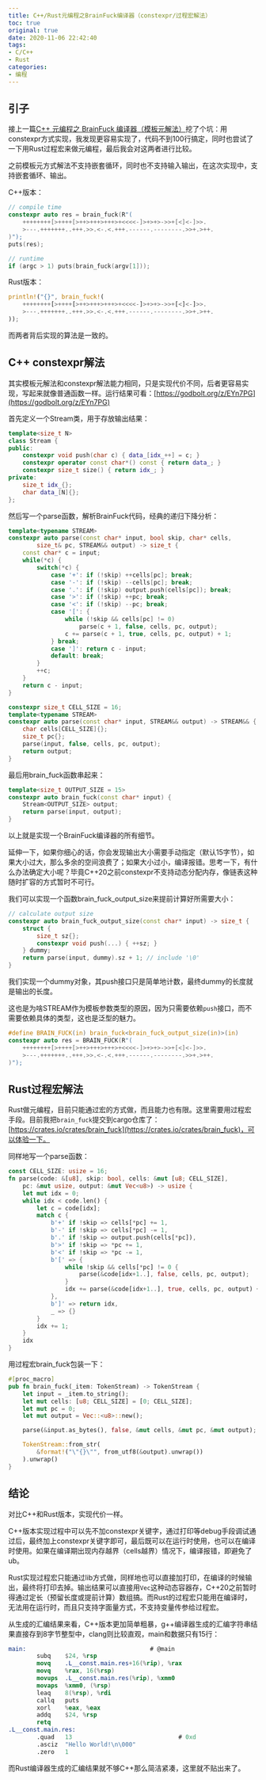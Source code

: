 ```yaml
---
title: C++/Rust元编程之BrainFuck编译器（constexpr/过程宏解法）
toc: true
original: true
date: 2020-11-06 22:42:40
tags:
- C/C++
- Rust
categories:
- 编程
---
```


## 引子
接上一篇[C++ 元编程之 BrainFuck 编译器（模板元解法）](https://netcan.github.io/2020/11/04/C-%E5%85%83%E7%BC%96%E7%A8%8B%E4%B9%8BBrainFuck%E7%BC%96%E8%AF%91%E5%99%A8%EF%BC%88%E6%A8%A1%E6%9D%BF%E5%85%83%E8%A7%A3%E6%B3%95%EF%BC%89/)挖了个坑：用constexpr方式实现，我发现更容易实现了，代码不到100行搞定，同时也尝试了一下用Rust过程宏来做元编程，最后我会对这两者进行比较。

之前模板元方式解法不支持嵌套循环，同时也不支持输入输出，在这次实现中，支持嵌套循环、输出。

C++版本：
```c
// compile time
constexpr auto res = brain_fuck(R"(
    ++++++++[>++++[>++>+++>+++>+<<<<-]>+>+>->>+[<]<-]>>.
    >---.+++++++..+++.>>.<-.<.+++.------.--------.>>+.>++.
)");
puts(res);

// runtime
if (argc > 1) puts(brain_fuck(argv[1]));
```

Rust版本：
```rust
println!("{}", brain_fuck!(
    ++++++++[>++++[>++>+++>+++>+<<<<-]>+>+>->>+[<]<-]>>.
    >---.+++++++..+++.>>.<-.<.+++.------.--------.>>+.>++.
));
```

而两者背后实现的算法是一致的。

## C++ constexpr解法
其实模板元解法和constexpr解法能力相同，只是实现代价不同，后者更容易实现，写起来就像普通函数一样。运行结果可看：[https://godbolt.org/z/EYn7PG](https://godbolt.org/z/EYn7PG)

首先定义一个Stream类，用于存放输出结果：

```cpp
template<size_t N>
class Stream {
public:
    constexpr void push(char c) { data_[idx_++] = c; }
    constexpr operator const char*() const { return data_; }
    constexpr size_t size() { return idx_; }
private:
    size_t idx_{};
    char data_[N]{};
};
```

然后写一个parse函数，解析BrainFuck代码，经典的递归下降分析：
```cpp
template<typename STREAM>
constexpr auto parse(const char* input, bool skip, char* cells,
        size_t& pc, STREAM&& output) -> size_t {
    const char* c = input;
    while(*c) {
        switch(*c) {
            case '+': if (!skip) ++cells[pc]; break;
            case '-': if (!skip) --cells[pc]; break;
            case '.': if (!skip) output.push(cells[pc]); break;
            case '>': if (!skip) ++pc; break;
            case '<': if (!skip) --pc; break;
            case '[': {
                while (!skip && cells[pc] != 0)
                    parse(c + 1, false, cells, pc, output);
                c += parse(c + 1, true, cells, pc, output) + 1;
            } break;
            case ']': return c - input;
            default: break;
        }
        ++c;
    }
    return c - input;
}

constexpr size_t CELL_SIZE = 16;
template<typename STREAM>
constexpr auto parse(const char* input, STREAM&& output) -> STREAM&& {
    char cells[CELL_SIZE]{};
    size_t pc{};
    parse(input, false, cells, pc, output);
    return output;
}
```

最后用brain_fuck函数串起来：
```cpp
template<size_t OUTPUT_SIZE = 15>
constexpr auto brain_fuck(const char* input) {
    Stream<OUTPUT_SIZE> output;
    return parse(input, output);
}
```

以上就是实现一个BrainFuck编译器的所有细节。

延伸一下，如果你细心的话，你会发现输出大小需要手动指定（默认15字节），如果大小过大，那么多余的空间浪费了；如果大小过小，编译报错。思考一下，有什么办法确定大小呢？毕竟C++20之前constexpr不支持动态分配内存，像链表这种随时扩容的方式暂时不可行。

我们可以实现一个函数brain_fuck_output_size来提前计算好所需要大小：
```cpp
// calculate output size
constexpr auto brain_fuck_output_size(const char* input) -> size_t {
    struct {
        size_t sz{};
        constexpr void push(...) { ++sz; }
    } dummy;
    return parse(input, dummy).sz + 1; // include '\0'
}
```

我们实现一个dummy对象，其push接口只是简单地计数，最终dummy的长度就是输出的长度。

这也是为啥STREAM作为模板参数类型的原因，因为只需要依赖`push`接口，而不需要依赖具体的类型，这也是泛型的魅力。

```c
#define BRAIN_FUCK(in) brain_fuck<brain_fuck_output_size(in)>(in)
constexpr auto res = BRAIN_FUCK(R"(
    ++++++++[>++++[>++>+++>+++>+<<<<-]>+>+>->>+[<]<-]>>.
    >---.+++++++..+++.>>.<-.<.+++.------.--------.>>+.>++.
)");
```

## Rust过程宏解法
Rust做元编程，目前只能通过宏的方式做，而且能力也有限。这里需要用过程宏手段。目前我把`brain_fuck`提交到cargo仓库了：[https://crates.io/crates/brain_fuck](https://crates.io/crates/brain_fuck)，可以体验一下。

同样地写一个parse函数：
```rust
const CELL_SIZE: usize = 16;
fn parse(code: &[u8], skip: bool, cells: &mut [u8; CELL_SIZE],
    pc: &mut usize, output: &mut Vec<u8>) -> usize {
    let mut idx = 0;
    while idx < code.len() {
        let c = code[idx];
        match c {
            b'+' if !skip => cells[*pc] += 1,
            b'-' if !skip => cells[*pc] -= 1,
            b'.' if !skip => output.push(cells[*pc]),
            b'>' if !skip => *pc += 1,
            b'<' if !skip => *pc -= 1,
            b'[' => {
                while !skip && cells[*pc] != 0 {
                    parse(&code[idx+1..], false, cells, pc, output);
                }
                idx += parse(&code[idx+1..], true, cells, pc, output) + 1;
            },
            b']' => return idx,
            _ => {}
        }
        idx += 1;
    }
    idx
}
```

用过程宏brain_fuck包装一下：
```rust
#[proc_macro]
pub fn brain_fuck(_item: TokenStream) -> TokenStream {
    let input = _item.to_string();
    let mut cells: [u8; CELL_SIZE] = [0; CELL_SIZE];
    let mut pc = 0;
    let mut output = Vec::<u8>::new();

    parse(&input.as_bytes(), false, &mut cells, &mut pc, &mut output);

    TokenStream::from_str(
        &format!("\"{}\"", from_utf8(&output).unwrap())
    ).unwrap()
}
```

## 结论
对比C++和Rust版本，实现代价一样。

C++版本实现过程中可以先不加constexpr关键字，通过打印等debug手段调试通过后，最终加上constexpr关键字即可，最后既可以在运行时使用，也可以在编译时使用。如果在编译期出现内存越界（cells越界）情况下，编译报错，即避免了ub。

Rust实现过程宏只能通过lib方式做，同样地也可以直接加打印，在编译的时候输出，最终将打印去掉。输出结果可以直接用`Vec`这种动态容器存，C++20之前暂时得通过定长（预留长度或提前计算）数组搞。而Rust的过程宏只能用在编译时，无法用在运行时，而且只支持字面量方式，不支持变量传参给过程宏。

从生成的汇编结果来看，C++版本更加简单粗暴，g++编译器生成的汇编字符串结果直接存到8字节整型中，clang则比较直观，main和数据只有15行：
```nasm
main:                                   # @main
        subq    $24, %rsp
        movq    .L__const.main.res+16(%rip), %rax
        movq    %rax, 16(%rsp)
        movups  .L__const.main.res(%rip), %xmm0
        movaps  %xmm0, (%rsp)
        leaq    8(%rsp), %rdi
        callq   puts
        xorl    %eax, %eax
        addq    $24, %rsp
        retq
.L__const.main.res:
        .quad   13                              # 0xd
        .asciz  "Hello World!\n\000"
        .zero   1
```

而Rust编译器生成的汇编结果就不够C++那么简洁紧凑，这里就不贴出来了。

